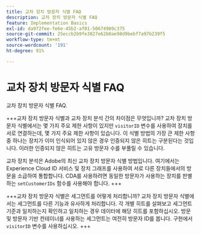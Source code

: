 ```yaml
---
title: 교차 장치 방문자 식별 FAQ
description: 교차 장치 방문자 식별 FAQ
feature: Implementation Basics
exl-id: da972fee-fe6e-45b2-af01-50674989c375
source-git-commit: 25eccb2b9fe3827e62b0ae98d9bebf7a97b239f5
workflow-type: tm+mt
source-wordcount: '191'
ht-degree: 91%

---
```


# 교차 장치 방문자 식별 FAQ

교차 장치 방문자 식별 FAQ.

+++교차 장치 방문자 식별과 교차 장치 분석 간의 차이점은 무엇입니까?
교차 장치 방문자 식별에서는 몇 가지 주요 제한 사항이 있지만 `visitorID` 변수를 사용하여 장치를 서로 연결하는데, 몇 가지 주요 제한 사항이 있습니다. 이 식별 방법의 가장 큰 제한 사항 중 하나는 장치가 이미 인식되어 있지 않은 경우 인증되지 않은 히트는 구분된다는 것입니다. 이러한 인증되지 않은 히트는 고유 방문자 수를 부풀릴 수 있습니다.

교차 장치 분석은 Adobe의 최신 교차 장치 방문자 식별 방법입니다. 여기에서는 Experience Cloud ID 서비스 및 장치 그래프를 사용하여 서로 다른 장치들에서의 방문을 소급하여 통합합니다. CDA를 사용하려면 동일한 방문자가 사용하는 장치를 판별하는 `setCustomerIDs` 함수를 사용해야 합니다.
+++

+++교차 장치 방문자 식별은 세그먼트를 어떻게 처리합니까?
교차 장치 방문자 식별에서는 세그먼트를 다른 기능과 유사하게 처리합니다. 각 개별 히트를 살펴보고 세그먼트 기준과 일치하는지 확인하고 일치하는 경우 데이터에 해당 히트를 포함하십시오. 방문 및 방문자 기반 컨테이너를 사용하는 세그먼트는 여전히 방문자 ID를 봅니다. 구현에서 `visitorID` 변수를 사용하십시오.
+++
